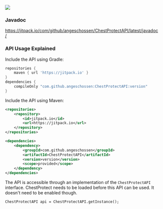 [![](https://jitpack.io/v/Angeschossen/ChestProtectAPI.svg)](https://jitpack.io/#Angeschossen/ChestProtectAPI)

### Javadoc
https://jitpack.io/com/github/angeschossen/ChestProtectAPI/latest/javadoc/

### API Usage Explained
Include the API using Gradle:
```groovy
repositories {
	maven { url 'https://jitpack.io' }
}
dependencies {
    compileOnly "com.github.angeschossen:ChestProtectAPI:version"
}
```

Include the API using Maven:
```xml
<repositories>
	<repository>
		<id>jitpack.io</id>
		<url>https://jitpack.io</url>
	</repository>
</repositories>

<dependencies>
    <dependency>
        <groupId>com.github.angeschossen</groupId>
        <artifactId>ChestProtectAPI</artifactId>
        <version>version</version>
        <scope>provided</scope>
    </dependency>
</dependencies>
```

The API is accessible through an implementation of the ``ChestProtectAPI`` interface.
ChestProtect needs to be loaded before this API can be used. It doesn't need to be enabled though.
````
ChestProtectAPI api = ChestProtectAPI.getInstance();
````

